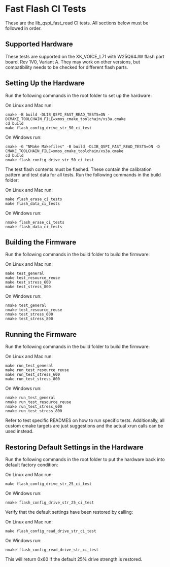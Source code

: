 # Fast Flash CI Tests

These are the lib_qspi_fast_read CI tests. All sections below must be followed in order.

## Supported Hardware

These tests are supported on the XK_VOICE_L71 with W25Q64JW flash part board. Rev 1V0, Variant A. They may work on other versions, but compatibility needs to be checked for different flash parts.

## Setting Up the Hardware

Run the following commands in the root folder to set up the hardware:

On Linux and Mac run:

    cmake -B build -DLIB_QSPI_FAST_READ_TESTS=ON -DCMAKE_TOOLCHAIN_FILE=xmos_cmake_toolchain/xs3a.cmake
    cd build
    make flash_config_drive_str_50_ci_test

On Windows run:

    cmake -G "NMake Makefiles" -B build -DLIB_QSPI_FAST_READ_TESTS=ON -D CMAKE_TOOLCHAIN_FILE=xmos_cmake_toolchain/xs3a.cmake
    cd build
    nmake flash_config_drive_str_50_ci_test

The test flash contents must be flashed.  These contain the calibration pattern and test data for all tests. Run the following commands in the build folder:

On Linux and Mac run:

    make flash_erase_ci_tests
    make flash_data_ci_tests

On Windows run:

    nmake flash_erase_ci_tests
    nmake flash_data_ci_tests

## Building the Firmware

Run the following commands in the build folder to build the firmware:

On Linux and Mac run:

    make test_general
    make test_resource_reuse
    make test_stress_600
    make test_stress_800

On Windows run:

    nmake test_general
    nmake test_resource_reuse
    nmake test_stress_600
    nmake test_stress_800

## Running the Firmware

Run the following commands in the build folder to build the firmware:

On Linux and Mac run:

    make run_test_general
    make run_test_resource_reuse
    make run_test_stress_600
    make run_test_stress_800

On Windows run:

    nmake run_test_general
    nmake run_test_resource_reuse
    nmake run_test_stress_600
    nmake run_test_stress_800

Refer to test specific READMES on how to run specific tests. Additionally, all custom cmake targets are just suggestions and the actual xrun calls can be used instead.

## Restoring Default Settings in the Hardware

Run the following commands in the root folder to put the hardware back into default factory condition:

On Linux and Mac run:

    make flash_config_drive_str_25_ci_test

On Windows run:

    nmake flash_config_drive_str_25_ci_test

Verify that the default settings have been restored by calling:

On Linux and Mac run:

    make flash_config_read_drive_str_ci_test

On Windows run:

    nmake flash_config_read_drive_str_ci_test

This will return 0x60 if the default 25% drive strength is restored.
